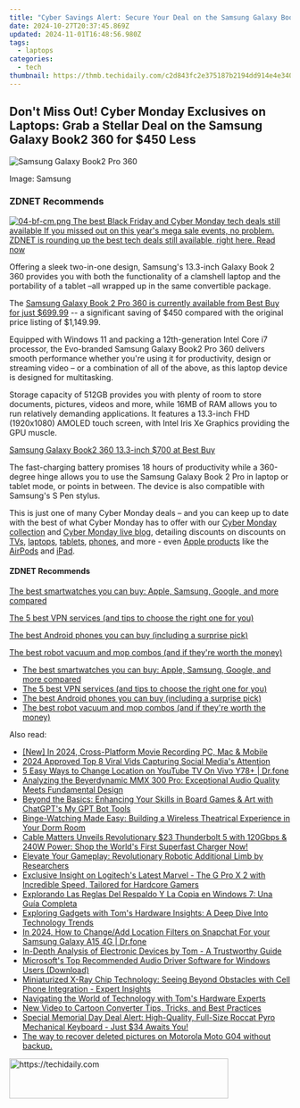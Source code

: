 ```yaml
---
title: "Cyber Savings Alert: Secure Your Deal on the Samsung Galaxy Book2 360 Laptop with Up to $450 Off Today Only! Visit ZDNET."
date: 2024-10-27T20:37:45.869Z
updated: 2024-11-01T16:48:56.980Z
tags:
  - laptops
categories:
  - tech
thumbnail: https://thmb.techidaily.com/c2d843fc2e375187b2194dd914e4e340539dd6293ab4433f92ecd542eef0fd55.jpg
---
```


## Don't Miss Out! Cyber Monday Exclusives on Laptops: Grab a Stellar Deal on the Samsung Galaxy Book2 360 for $450 Less

![Samsung Galaxy Book2 Pro 360](https://www.zdnet.com/a/img/resize/563399fee4bf153ce2b08e210197bf9a12cfe2ba/2022/11/28/f261c1b2-3658-4ef0-824a-ab0a7a45df71/samsung-galaxy-book2-360-13.jpg?auto=webp&width=1280)

Image: Samsung

### **ZDNET** Recommends

[![04-bf-cm.png](https://www.zdnet.com/a/img/resize/954e855aae296b0590d40ff6eba4167fd27f3d67/2022/11/29/2911e8eb-1a11-4aa3-8ff7-015c7e854046/04-bf-cm.png?auto=webp&fit=crop&frame=1&height=238.5&width=459) The best Black Friday and Cyber Monday tech deals still available If you missed out on this year's mega sale events, no problem. ZDNET is rounding up the best tech deals still available, right here.  Read now](https://www.zdnet.com/collection/cyber-monday/)

Offering a sleek two-in-one design, Samsung's 13.3-inch Galaxy Book 2 360 provides you with both the functionality of a clamshell laptop and the portability of a tablet –all wrapped up in the same convertible package.

The [Samsung Galaxy Book 2 Pro 360 is currently available from Best Buy for just $699.99](https://shop-links.co/link/?url=https%3A%2F%2Fwww.bestbuy.com%2Fsite%2Fsamsung-galaxy-book2-360-13-3-amoled-touch-screen-laptop-intel-12th-gen-core-i7-evo-platform-16gb-memory-512gb-ssd-graphite%2F6501594.p%3FskuId%3D6501594&publisher_slug=itechdaily19598&exclusive=1) \-- a significant saving of $450 compared with the original price listing of $1,149.99.

Equipped with Windows 11 and packing a 12th-generation Intel Core i7 processor, the Evo-branded Samsung Galaxy Book2 Pro 360 delivers smooth performance whether you're using it for productivity, design or streaming video – or a combination of all of the above, as this laptop device is designed for multitasking. 

Storage capacity of 512GB provides you with plenty of room to store documents, pictures, videos and more, while 16MB of RAM allows you to run relatively demanding applications. It features a 13.3-inch FHD (1920x1080) AMOLED touch screen, with Intel Iris Xe Graphics providing the GPU muscle.

[Samsung Galaxy Book2 360 13.3-inch $700 at Best Buy](https://shop-links.co/link/?url=https%3A%2F%2Fwww.bestbuy.com%2Fsite%2Fsamsung-galaxy-book2-360-13-3-amoled-touch-screen-laptop-intel-12th-gen-core-i7-evo-platform-16gb-memory-512gb-ssd-graphite%2F6501594.p%3FskuId%3D6501594&publisher_slug=itechdaily19598&exclusive=1)

The fast-charging battery promises 18 hours of productivity while a 360-degree hinge allows you to use the Samsung Galaxy Book 2 Pro in laptop or tablet mode, or points in between. The device is also compatible with Samsung's S Pen stylus. 

This is just one of many Cyber Monday deals – and you can keep up to date with the best of what Cyber Monday has to offer with our [Cyber Monday collection](https://www.zdnet.com/collection/cyber-monday/) and [Cyber Monday live blog](https://www.zdnet.com/article/black-friday-deals-live-blog-november-23-2022/), detailing discounts on discounts on [TVs](https://www.zdnet.com/home-and-office/home-entertainment/early-black-friday-tv-deals-november-22-2022/), [laptops](https://www.zdnet.com/article/early-black-friday-laptop-deals-november-22-2022/), [tablets](https://www.zdnet.com/article/early-black-friday-tablet-deals-november-22-2022/), [phones](https://www.zdnet.com/article/early-black-friday-smartphone-deals-november-22-2022/), and more - even [Apple products](https://www.zdnet.com/article/early-apple-black-friday-deals-november-22-2022/) like the [AirPods](https://www.zdnet.com/article/early-airpods-black-friday-deals-november-22-2022/) and [iPad](https://www.zdnet.com/article/early-ipad-black-friday-deals-november-22-2022/?kdjd).

#### **ZDNET** Recommends

[The best smartwatches you can buy: Apple, Samsung, Google, and more compared](https://www.zdnet.com/article/best-smartwatch/ "The best smartwatches you can buy: Apple, Samsung, Google, and more compared")

[The 5 best VPN services (and tips to choose the right one for you)](https://www.zdnet.com/article/best-vpn/ "The 5 best VPN services (and tips to choose the right one for you)")

[The best Android phones you can buy (including a surprise pick)](https://www.zdnet.com/article/best-android-phone/ "The best Android phones you can buy (including a surprise pick)")

[The best robot vacuum and mop combos (and if they're worth the money)](https://www.zdnet.com/article/best-robot-vacuum-mop/ "The best robot vacuum and mop combos (and if they're worth the money)")

* [The best smartwatches you can buy: Apple, Samsung, Google, and more compared](https://www.zdnet.com/article/best-smartwatch/ "The best smartwatches you can buy: Apple, Samsung, Google, and more compared")
* [The 5 best VPN services (and tips to choose the right one for you)](https://www.zdnet.com/article/best-vpn/ "The 5 best VPN services (and tips to choose the right one for you)")
* [The best Android phones you can buy (including a surprise pick)](https://www.zdnet.com/article/best-android-phone/ "The best Android phones you can buy (including a surprise pick)")
* [The best robot vacuum and mop combos (and if they're worth the money)](https://www.zdnet.com/article/best-robot-vacuum-mop/ "The best robot vacuum and mop combos (and if they're worth the money)")

<ins class="adsbygoogle"
     style="display:block"
     data-ad-format="autorelaxed"
     data-ad-client="ca-pub-7571918770474297"
     data-ad-slot="1223367746"></ins>

<ins class="adsbygoogle"
     style="display:block"
     data-ad-client="ca-pub-7571918770474297"
     data-ad-slot="8358498916"
     data-ad-format="auto"
     data-full-width-responsive="true"></ins>

<span class="atpl-alsoreadstyle">Also read:</span>
<div><ul>
<li><a href="https://screen-capture.techidaily.com/new-in-2024-cross-platform-movie-recording-pc-mac-and-mobile/"><u>[New] In 2024, Cross-Platform Movie Recording PC, Mac & Mobile</u></a></li>
<li><a href="https://facebook-video-recording.techidaily.com/2024-approved-top-8-viral-vids-capturing-social-medias-attention/"><u>2024 Approved Top 8 Viral Vids Capturing Social Media's Attention</u></a></li>
<li><a href="https://location-fake.techidaily.com/5-easy-ways-to-change-location-on-youtube-tv-on-vivo-y78plus-drfone-by-drfone-virtual-android/"><u>5 Easy Ways to Change Location on YouTube TV On Vivo Y78+ | Dr.fone</u></a></li>
<li><a href="https://hardware-reviews.techidaily.com/analyzing-the-beyerdynamic-mmx-300-pro-exceptional-audio-quality-meets-fundamental-design/"><u>Analyzing the Beyerdynamic MMX 300 Pro: Exceptional Audio Quality Meets Fundamental Design</u></a></li>
<li><a href="https://tech-hub.techidaily.com/beyond-the-basics-enhancing-your-skills-in-board-games-and-art-with-chatgpts-my-gpt-bot-tools/"><u>Beyond the Basics: Enhancing Your Skills in Board Games & Art with ChatGPT's My GPT Bot Tools</u></a></li>
<li><a href="https://techtrends.techidaily.com/binge-watching-made-easy-building-a-wireless-theatrical-experience-in-your-dorm-room/"><u>Binge-Watching Made Easy: Building a Wireless Theatrical Experience in Your Dorm Room</u></a></li>
<li><a href="https://hardware-reviews.techidaily.com/1723964489740-cable-matters-unveils-revolutionary-23-thunderbolt-5-with-120gbps-and-240w-power-shop-the-worlds-first-superfast-charger-now/"><u>Cable Matters Unveils Revolutionary $23 Thunderbolt 5 with 120Gbps & 240W Power: Shop the World's First Superfast Charger Now!</u></a></li>
<li><a href="https://hardware-reviews.techidaily.com/elevate-your-gameplay-revolutionary-robotic-additional-limb-by-researchers/"><u>Elevate Your Gameplay: Revolutionary Robotic Additional Limb by Researchers</u></a></li>
<li><a href="https://hardware-reviews.techidaily.com/exclusive-insight-on-logitechs-latest-marvel-the-g-pro-x-2-with-incredible-speed-tailored-for-hardcore-gamers/"><u>Exclusive Insight on Logitech's Latest Marvel - The G Pro X 2 with Incredible Speed, Tailored for Hardcore Gamers</u></a></li>
<li><a href="https://win-manuals.techidaily.com/explorando-las-reglas-del-respaldo-y-la-copia-en-windows-7-una-guia-completa/"><u>Explorando Las Reglas Del Respaldo Y La Copia en Windows 7: Una Guía Completa</u></a></li>
<li><a href="https://hardware-reviews.techidaily.com/exploring-gadgets-with-toms-hardware-insights-a-deep-dive-into-technology-trends/"><u>Exploring Gadgets with Tom's Hardware Insights: A Deep Dive Into Technology Trends</u></a></li>
<li><a href="https://location-social.techidaily.com/in-2024-how-to-changeadd-location-filters-on-snapchat-for-your-samsung-galaxy-a15-4g-drfone-by-drfone-virtual-android/"><u>In 2024, How to Change/Add Location Filters on Snapchat For your Samsung Galaxy A15 4G | Dr.fone</u></a></li>
<li><a href="https://hardware-reviews.techidaily.com/in-depth-analysis-of-electronic-devices-by-tom-a-trustworthy-guide/"><u>In-Depth Analysis of Electronic Devices by Tom - A Trustworthy Guide</u></a></li>
<li><a href="https://win-amazing.techidaily.com/microsofts-top-recommended-audio-driver-software-for-windows-users-download/"><u>Microsoft's Top Recommended Audio Driver Software for Windows Users (Download)</u></a></li>
<li><a href="https://hardware-reviews.techidaily.com/miniaturized-x-ray-chip-technology-seeing-beyond-obstacles-with-cell-phone-integration-expert-insights/"><u>Miniaturized X-Ray Chip Technology: Seeing Beyond Obstacles with Cell Phone Integration - Expert Insights</u></a></li>
<li><a href="https://hardware-reviews.techidaily.com/navigating-the-world-of-technology-with-toms-hardware-experts/"><u>Navigating the World of Technology with Tom's Hardware Experts</u></a></li>
<li><a href="https://ai-video-tools.techidaily.com/new-video-to-cartoon-converter-tips-tricks-and-best-practices/"><u>New Video to Cartoon Converter Tips, Tricks, and Best Practices</u></a></li>
<li><a href="https://hardware-reviews.techidaily.com/special-memorial-day-deal-alert-high-quality-full-size-roccat-pyro-mechanical-keyboard-just-34-awaits-you/"><u>Special Memorial Day Deal Alert: High-Quality, Full-Size Roccat Pyro Mechanical Keyboard - Just $34 Awaits You!</u></a></li>
<li><a href="https://techidaily.com/the-way-to-recover-deleted-pictures-on-motorola-moto-g04-without-backup-by-fonelab-android-recover-pictures/"><u>The way to recover deleted pictures on Motorola Moto G04 without backup.</u></a></li>
</ul></div>

<!-- affiliate ads begin -->
<a href="https://aligracehair.sjv.io/c/5597632/2135373/19272" target="_top" id="2135373">
  <img src="//a.impactradius-go.com/display-ad/19272-2135373" border="0" alt="https://techidaily.com" width="392" height="72"/>
</a>
<img height="0" width="0" src="https://aligracehair.sjv.io/i/5597632/2135373/19272" style="position:absolute;visibility:hidden;" border="0" />
<!-- affiliate ads end -->

